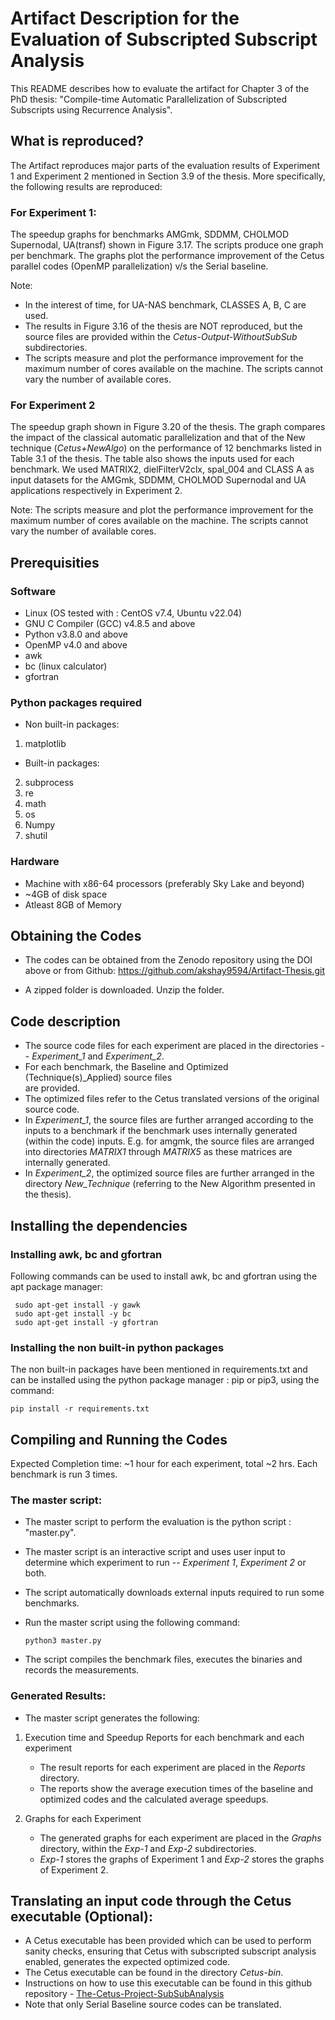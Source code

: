# Artifact Description for the Evaluation of Subscripted Subscript Analysis


This README describes how to evaluate the artifact for Chapter 3 of the PhD thesis: 
"Compile-time Automatic Parallelization of Subscripted Subscripts using Recurrence Analysis".

## What is reproduced?
The Artifact reproduces major parts of the evaluation results of Experiment 1 and 
Experiment 2 mentioned in Section 3.9 of the thesis. More specifically, the following results are
reproduced:

### For Experiment 1:
The speedup graphs for benchmarks AMGmk, SDDMM, CHOLMOD Supernodal, UA(transf) shown in Figure 3.17. 
The scripts produce one graph per benchmark. The graphs plot the performance improvement of the
Cetus parallel codes (OpenMP parallelization) v/s the Serial baseline.

Note: 
- In the interest of time, for UA-NAS benchmark, CLASSES A, B, C are used.
- The results in Figure 3.16 of the thesis are NOT reproduced, but the source files are provided
  within the *Cetus-Output-WithoutSubSub* subdirectories.
- The scripts measure and plot the performance improvement for the maximum number of cores 
  available on the machine. The scripts cannot vary the number of available cores.

### For Experiment 2

The speedup graph shown in Figure 3.20 of the thesis. The graph compares the impact of the classical
automatic parallelization and that of the New technique (*Cetus+NewAlgo*) on the performance 
of 12 benchmarks listed in Table 3.1 of the thesis. The table also shows the inputs used for each benchmark. 
We used MATRIX2, dielFilterV2clx, spal_004 and CLASS A as input datasets for the AMGmk, SDDMM, 
CHOLMOD Supernodal and UA applications respectively in Experiment 2.

Note:
  The scripts measure and plot the performance improvement for the maximum number of cores 
  available on the machine. The scripts cannot vary the number of available cores.

## Prerequisities
### Software
 - Linux (OS tested with : CentOS v7.4, Ubuntu v22.04)
 - GNU C Compiler (GCC) v4.8.5 and above
 - Python v3.8.0 and above
 - OpenMP v4.0 and above
 - awk
 - bc (linux calculator)
 - gfortran

### Python packages required
- Non built-in packages:
1. matplotlib
 - Built-in packages:
2. subprocess
3. re
4. math
5. os
6. Numpy
7. shutil

### Hardware
 - Machine with x86-64 processors (preferably Sky Lake and beyond)
 - ~4GB of disk space
 - Atleast 8GB of Memory

## Obtaining the Codes
- The codes can be obtained from the Zenodo repository using the DOI above or from Github:
  https://github.com/akshay9594/Artifact-Thesis.git

- A zipped folder is downloaded. Unzip the folder.

## Code description
- The source code files for each experiment are placed in the directories -- *Experiment_1*
    and *Experiment_2*.
- For each benchmark, the Baseline and Optimized (Technique(s)_Applied) source files  
  are provided.
- The optimized files refer to the Cetus translated versions of the original source code.
- In *Experiment_1*, the source files are further arranged according to the inputs to a 
  benchmark if the benchmark uses internally generated (within the code) inputs. 
  E.g. for amgmk, the source files are arranged into directories *MATRIX1* through *MATRIX5* 
  as these matrices are internally generated. 
- In *Experiment_2*, the optimized source files are further arranged in the directory
  *New_Technique* (referring to the New Algorithm presented in the thesis).

## Installing the dependencies

### Installing awk, bc and gfortran

Following commands can be used to install awk, bc and gfortran using the apt package manager:

```
 sudo apt-get install -y gawk
 sudo apt-get install -y bc
 sudo apt-get install -y gfortran
```

### Installing the non built-in python packages
The non built-in packages have been mentioned in requirements.txt and can be installed 
using the python package manager : pip or pip3, using the command:
```
pip install -r requirements.txt
```

## Compiling and Running the Codes

Expected Completion time: ~1 hour for each experiment, total ~2 hrs.
Each benchmark is run 3 times.

### The master script:

- The master script to perform the evaluation is the python script : "master.py".
- The master script is an interactive script and uses user input to determine which 
  experiment to run -- *Experiment 1*, *Experiment 2* or both.
- The script automatically downloads external inputs required to run some benchmarks.
- Run the master script using the following command:

    ```
    python3 master.py
    ```
- The script compiles the benchmark files, executes the binaries and records the measurements. 

### Generated Results:

- The master script generates the following:

1. Execution time and Speedup Reports for each benchmark and each experiment
   - The result reports for each experiment are placed in the *Reports* directory.
   - The reports show the average execution times of the baseline and optimized codes
     and the calculated average speedups.

2. Graphs for each Experiment
   - The generated graphs for each experiment are placed in the *Graphs* directory,
     within the *Exp-1* and *Exp-2* subdirectories.
   - *Exp-1* stores the graphs of Experiment 1 and *Exp-2* stores the graphs of Experiment 2.

     
## Translating an input code through the Cetus executable (Optional):

- A Cetus executable has been provided which can be used to perform sanity checks, ensuring that
  Cetus with subscripted subscript analysis enabled, generates the expected optimized code.
- The Cetus executable can be found in the directory *Cetus-bin*.
- Instructions on how to use this executable can be found in this github repository - 
  [The-Cetus-Project-SubSubAnalysis](https://github.com/akshay9594/The-Cetus-Project/tree/SubSub_Analysis)
- Note that only Serial Baseline source codes can be translated.